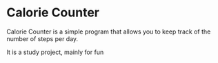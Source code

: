 # Calorie Counter

Calorie Counter is a simple program that allows you to keep track of the number of steps per day.

It is a study project, mainly for fun